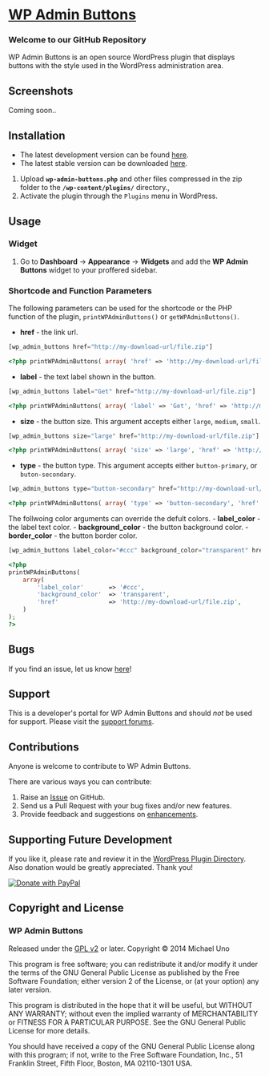 # [WP Admin Buttons](http://wordpress.org/plugins/wp-admin-buttons/) #

### Welcome to our GitHub Repository

WP Admin Buttons is an open source WordPress plugin that displays buttons with the style used in the WordPress administration area.

## Screenshots ##
Coming soon..

## Installation ##

- The latest development version can be found [here](https://github.com/michaeluno/wp-admin-buttons/branches). 
- The latest stable version can be downloaded [here](http://downloads.wordpress.org/plugin/wp-admin-buttons.latest-stable.zip).

1. Upload **`wp-admin-buttons.php`** and other files compressed in the zip folder to the **`/wp-content/plugins/`** directory.,
2. Activate the plugin through the `Plugins` menu in WordPress.

## Usage ##

### Widget
1. Go to **Dashboard** -> **Appearance** -> **Widgets** and add the **WP Admin Buttons** widget to your proffered sidebar.

### Shortcode and Function Parameters
The following parameters can be used for the shortcode or the PHP function of the plugin, `printWPAdminButtons()` or `getWPAdminButtons()`.

- **href** - the link url.

```php
[wp_admin_buttons href="http://my-download-url/file.zip"]
```

```php
<?php printWPAdminButtons( array( 'href' => 'http://my-download-url/file.zip') ); ?>
```

- **label** - the text label shown in the button.

```php
[wp_admin_buttons label="Get" href="http://my-download-url/file.zip"]
```

```php
<?php printWPAdminButtons( array( 'label' => 'Get', 'href' => 'http://my-download-url/file.zip' ) ); ?>
```

- **size** - the button size. This argument accepts either `large`, `medium`, `small`.

```php
[wp_admin_buttons size="large" href="http://my-download-url/file.zip"]
```

```php
<?php printWPAdminButtons( array( 'size' => 'large', 'href' => 'http://my-download-url/file.zip' ) ); ?>
```

- **type** - the button type. This argument accepts either `button-primary`, or  `buton-secondary`.

```php
[wp_admin_buttons type="button-secondary" href="http://my-download-url/file.zip"]
```

```php
<?php printWPAdminButtons( array( 'type' => 'button-secondary', 'href' => 'http://my-download-url/file.zip' ) ); ?>
```

The follwoing color arguments can override the defult colors.
    - **label_color** - the label text color.
    - **background_color** - the button background color.
    - **border_color** - the button border color.

```php
[wp_admin_buttons label_color="#ccc" background_color="transparent" href="http://my-download-url/file.zip"]
```

```php
<?php 
printWPAdminButtons(
    array( 
        'label_color'       => '#ccc',
        'background_color'  => 'transparent',
        'href'              => 'http://my-download-url/file.zip',
    )
); 
?>
```

## Bugs ##
If you find an issue, let us know [here](https://github.com/michaeluno/wp-admin-buttons/issues)!

## Support ##
This is a developer's portal for WP Admin Buttons and should _not_ be used for support. Please visit the [support forums](http://wordpress.org/support/plugin/wp-admin-buttons).

## Contributions ##
Anyone is welcome to contribute to WP Admin Buttons.

There are various ways you can contribute:

1. Raise an [Issue](https://github.com/michaeluno/wp-admin-buttons/issues) on GitHub.
2. Send us a Pull Request with your bug fixes and/or new features.
3. Provide feedback and suggestions on [enhancements](https://github.com/michaeluno/wp-admin-buttons/issues?direction=desc&labels=Enhancement&page=1&sort=created&state=open).

## Supporting Future Development ##

If you like it, please rate and review it in the [WordPress Plugin Directory](http://wordpress.org/support/view/plugin-reviews/wp-admin-buttons?filter=5). Also donation would be greatly appreciated. Thank you!

[![Donate with PayPal](https://www.paypal.com/en_US/i/btn/x-click-but04.gif)](http://en.michaeluno.jp/donate) 

## Copyright and License ##

### WP Admin Buttons ###
Released under the [GPL v2](./LICENSE.txt) or later.
Copyright © 2014 Michael Uno

This program is free software; you can redistribute it and/or modify
it under the terms of the GNU General Public License as published by
the Free Software Foundation; either version 2 of the License, or
(at your option) any later version.

This program is distributed in the hope that it will be useful,
but WITHOUT ANY WARRANTY; without even the implied warranty of
MERCHANTABILITY or FITNESS FOR A PARTICULAR PURPOSE.  See the
GNU General Public License for more details.

You should have received a copy of the GNU General Public License along
with this program; if not, write to the Free Software Foundation, Inc.,
51 Franklin Street, Fifth Floor, Boston, MA 02110-1301 USA.